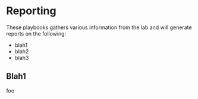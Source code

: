 # Reporting
These playbooks gathers various information from the lab and will generate reports on the following:
* blah1
* blah2
* blah3

## Blah1
foo